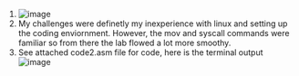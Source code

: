 1.
    ![image](https://github.com/user-attachments/assets/5325044e-ac82-4231-a2a0-b552a25a64f1)
2. My challenges were definetly my inexperience with linux and setting up the coding enviornment. However, the mov and syscall commands were familiar so from there the lab flowed a lot more smoothy.
3. See attached code2.asm file for code, here is the terminal output  
![image](https://github.com/user-attachments/assets/04784eeb-e44b-4cfa-971b-707799952d2b)
